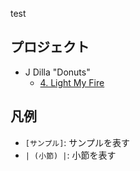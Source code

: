 test

## プロジェクト

*  J Dilla "Donuts"
    * [4. Light My Fire](j-dilla-donuts/4_light-my-file.md)

## 凡例

* `[サンプル]`: サンプルを表す
* `| (小節) |`: 小節を表す
